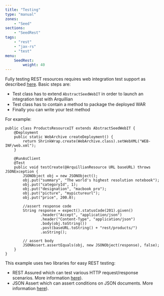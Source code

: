 ```yaml
---
title: "Testing"
type: "manual"
zones:
    - "Seed"
sections:
    - "SeedRest"
tags:
    - "rest"
    - "jax-rs"
    - "test"
menu:
    SeedRest:
        weight: 40
---
```


Fully testing REST resources requires web integration test support as described
[here](../../testing/integration-web). Basic steps are:

* Test class has to extend `AbstractSeedWebIT` in order to launch an integration test with Arquillian
* Test class has to contain a method to package the deployed WAR
* Finally you can write your test method

For example:

    public class ProductsResourceIT extends AbstractSeedWebIT {
        @Deployment
        public static WebArchive createDeployment() {
            return ShrinkWrap.create(WebArchive.class).setWebXML("WEB-INF/web.xml");
        }
    
        @RunAsClient
        @Test
        public void testCreate(@ArquillianResource URL baseURL) throws JSONException {
            JSONObject obj = new JSONObject();
            obj.put("summary", "The world's highest resolution notebook");
            obj.put("categoryId", 1);
            obj.put("designation", "macbook pro");
            obj.put("picture", "mypictureurl");
            obj.put("price", 200.0);
    
            //assert response code
            String response = expect().statusCode(201).given()
                    .header("Accept", "application/json")
                    .header("Content-Type", "application/json")
                    .body(obj.toString())
                    .post(baseURL.toString() + "rest/products/")
                    .asString();
    
            // assert body
            JSONAssert.assertEquals(obj, new JSONObject(response), false);
        }
    }

This example uses two libraries for easy REST testing:

* REST Assured which can test various HTTP request/response scenarios. More information [here](https://code.google.com/p/rest-assured/)).
* JSON Assert which can assert conditions on JSON documents. More information [here](https://github.com/skyscreamer/JSONassert)).
